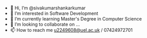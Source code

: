 - 👋 Hi, I’m @sivakumarshankarkumar
- 👀 I’m interested in Software Development
- 🌱 I’m currently learning Master's Degree in Computer Science
- 💞️ I’m looking to collaborate on ...
- 📫 How to reach me u2249608@uel.ac.uk / 07424972701

<!---
sivakumarshankarkumar/sivakumarshankarkumar is a ✨ special ✨ repository because its `README.md` (this file) appears on your GitHub profile.
You can click the Preview link to take a look at your changes.
--->
